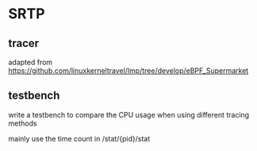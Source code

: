# SRTP
## tracer
adapted from https://github.com/linuxkerneltravel/lmp/tree/develop/eBPF_Supermarket
## testbench
write a testbench to compare the CPU usage when using different tracing methods

mainly use the time count in /stat/{pid}/stat

